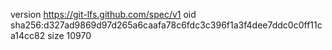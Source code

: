 version https://git-lfs.github.com/spec/v1
oid sha256:d327ad9869d97d265a6caafa78c6fdc3c396f1a3f4dee7ddc0c0ff11ca14cc82
size 10970
